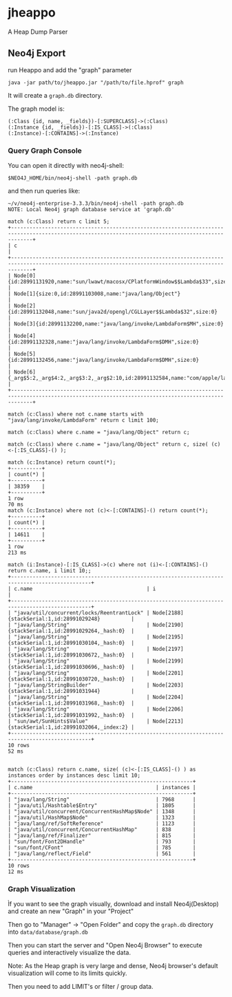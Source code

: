 # jheappo
A Heap Dump Parser


## Neo4j Export

run Heappo and add the "graph" parameter

`java -jar path/to/jheappo.jar "/path/to/file.hprof" graph`

It will create a `graph.db` directory.

The graph model is:

```
(:Class {id, name, _fields})-[:SUPERCLASS]->(:Class)
(:Instance {id, _fields})-[:IS_CLASS]->(:Class)
(:Instance)-[:CONTAINS]->(:Instance)
```
<!-- TODO visual graph model -->

### Query Graph Console

You can open it directly with neo4j-shell:

`$NEO4J_HOME/bin/neo4j-shell -path graph.db`

and then run queries like:

```
~/v/neo4j-enterprise-3.3.3/bin/neo4j-shell -path graph.db
NOTE: Local Neo4j graph database service at 'graph.db'

match (c:Class) return c limit 5;
+---------------------------------------------------------------------------------------------------------------------------------------------------+
| c                                                                                                                                                 |
+---------------------------------------------------------------------------------------------------------------------------------------------------+
| Node[0]{id:28991131920,name:"sun/lwawt/macosx/CPlatformWindow$$Lambda$33",size:8,_arg$1:2}                                                        |
| Node[1]{size:0,id:28991103008,name:"java/lang/Object"}                                                                                            |
| Node[2]{id:28991132048,name:"sun/java2d/opengl/CGLLayer$$Lambda$32",size:0}                                                                       |
| Node[3]{id:28991132200,name:"java/lang/invoke/LambdaForm$MH",size:0}                                                                              |
| Node[4]{id:28991132328,name:"java/lang/invoke/LambdaForm$DMH",size:0}                                                                             |
| Node[5]{id:28991132456,name:"java/lang/invoke/LambdaForm$DMH",size:0}                                                                             |
| Node[6]{_arg$5:2,_arg$4:2,_arg$3:2,_arg$2:10,id:28991132584,name:"com/apple/laf/AquaPainter$AquaSingleImagePainter$$Lambda$31",size:32,_arg$1:10} |
+---------------------------------------------------------------------------------------------------------------------------------------------------+

match (c:Class) where not c.name starts with "java/lang/invoke/LambdaForm" return c limit 100;

match (c:Class) where c.name = "java/lang/Object" return c;

match (c:Class) where c.name = "java/lang/Object" return c, size( (c)<-[:IS_CLASS]-() );

match (c:Instance) return count(*);
+----------+
| count(*) |
+----------+
| 38359    |
+----------+
1 row
70 ms
match (c:Instance) where not (c)<-[:CONTAINS]-() return count(*);
+----------+
| count(*) |
+----------+
| 14611    |
+----------+
1 row
213 ms

match (i:Instance)-[:IS_CLASS]->(c) where not (i)<-[:CONTAINS]-() return c.name, i limit 10;;
+------------------------------------------------------------------------------------------------+
| c.name                                     | i                                                 |
+------------------------------------------------------------------------------------------------+
| "java/util/concurrent/locks/ReentrantLock" | Node[2188]{stackSerial:1,id:28991029248}          |
| "java/lang/String"                         | Node[2190]{stackSerial:1,id:28991029264,_hash:0}  |
| "java/lang/String"                         | Node[2195]{stackSerial:1,id:28991030104,_hash:0}  |
| "java/lang/String"                         | Node[2197]{stackSerial:1,id:28991030672,_hash:0}  |
| "java/lang/String"                         | Node[2199]{stackSerial:1,id:28991030696,_hash:0}  |
| "java/lang/String"                         | Node[2201]{stackSerial:1,id:28991030720,_hash:0}  |
| "java/lang/StringBuilder"                  | Node[2203]{stackSerial:1,id:28991031944}          |
| "java/lang/String"                         | Node[2204]{stackSerial:1,id:28991031968,_hash:0}  |
| "java/lang/String"                         | Node[2206]{stackSerial:1,id:28991031992,_hash:0}  |
| "sun/awt/SunHints$Value"                   | Node[2213]{stackSerial:1,id:28991032064,_index:2} |
+------------------------------------------------------------------------------------------------+
10 rows
52 ms


match (c:Class) return c.name, size( (c)<-[:IS_CLASS]-() ) as instances order by instances desc limit 10;
+-----------------------------------------------------------+
| c.name                                        | instances |
+-----------------------------------------------------------+
| "java/lang/String"                            | 7968      |
| "java/util/Hashtable$Entry"                   | 1805      |
| "java/util/concurrent/ConcurrentHashMap$Node" | 1348      |
| "java/util/HashMap$Node"                      | 1323      |
| "java/lang/ref/SoftReference"                 | 1123      |
| "java/util/concurrent/ConcurrentHashMap"      | 838       |
| "java/lang/ref/Finalizer"                     | 815       |
| "sun/font/Font2DHandle"                       | 793       |
| "sun/font/CFont"                              | 785       |
| "java/lang/reflect/Field"                     | 561       |
+-----------------------------------------------------------+
10 rows
12 ms
```

### Graph Visualization

Ìf you want to see the graph visually, download and install Neo4j(Desktop) and create an new "Graph" in your "Project"

Then go to "Manager" -> "Open Folder" and copy the `graph.db` directory into `data/database/graph.db`

Then you can start the server and "Open Neo4j Browser" to execute queries and interactively visualize the data.

Note: As the Heap graph is very large and dense, Neo4j browser's default visualization will come to its limits quickly.

Then you need to add LIMIT's or filter / group data.

